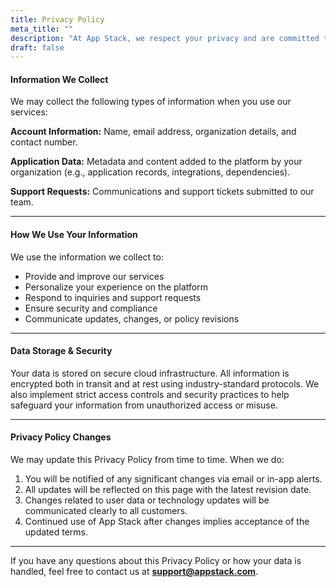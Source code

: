 ```yaml
---
title: Privacy Policy
meta_title: ""
description: "At App Stack, we respect your privacy and are committed to protecting the personal information you share with us. This Privacy Policy explains what data we collect, why we collect it, how we use it, and the choices you have regarding your information."
draft: false
---
```


#### Information We Collect

We may collect the following types of information when you use our services:

**Account Information:** Name, email address, organization details, and contact number.

**Application Data:** Metadata and content added to the platform by your organization (e.g., application records, integrations, dependencies).

**Support Requests:** Communications and support tickets submitted to our team.

---

#### How We Use Your Information

We use the information we collect to:

- Provide and improve our services
- Personalize your experience on the platform
- Respond to inquiries and support requests
- Ensure security and compliance
- Communicate updates, changes, or policy revisions

---

#### Data Storage & Security

Your data is stored on secure cloud infrastructure. All information is encrypted both in transit and at rest using industry-standard protocols. We also implement strict access controls and security practices to help safeguard your information from unauthorized access or misuse.

---

#### Privacy Policy Changes

We may update this Privacy Policy from time to time. When we do:

1. You will be notified of any significant changes via email or in-app alerts.
2. All updates will be reflected on this page with the latest revision date.
3. Changes related to user data or technology updates will be communicated clearly to all customers.
4. Continued use of App Stack after changes implies acceptance of the updated terms.

---

If you have any questions about this Privacy Policy or how your data is handled, feel free to contact us at **support@appstack.com**.
